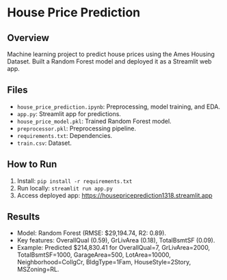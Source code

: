 # House Price Prediction

## Overview
Machine learning project to predict house prices using the Ames Housing Dataset. Built a Random Forest model and deployed it as a Streamlit web app.

## Files
- `house_price_prediction.ipynb`: Preprocessing, model training, and EDA.
- `app.py`: Streamlit app for predictions.
- `house_price_model.pkl`: Trained Random Forest model.
- `preprocessor.pkl`: Preprocessing pipeline.
- `requirements.txt`: Dependencies.
- `train.csv`: Dataset.

## How to Run
1. Install: `pip install -r requirements.txt`
2. Run locally: `streamlit run app.py`
3. Access deployed app: https://housepriceprediction1318.streamlit.app

## Results
- Model: Random Forest (RMSE: $29,194.74, R2: 0.89).
- Key features: OverallQual (0.59), GrLivArea (0.18), TotalBsmtSF (0.09).
- Example: Predicted $214,830.41 for OverallQual=7, GrLivArea=2000, TotalBsmtSF=1000, GarageArea=500, LotArea=10000, Neighborhood=CollgCr, BldgType=1Fam, HouseStyle=2Story, MSZoning=RL.